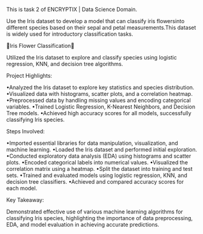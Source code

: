 This is task 2 of ENCRYPTIX | Data Science Domain.

Use the Iris dataset to develop a model that can classify iris flowersinto different species based on their sepal and petal measurements.This dataset is widely used for introductory classification tasks.

 🌻Iris Flower Classification🌺
 
Utilized the Iris dataset to explore and classify species using logistic regression, KNN, and decision tree algorithms.

Project Highlights:

•Analyzed the Iris dataset to explore key statistics and species distribution.
•Visualized data with histograms, scatter plots, and a correlation heatmap.
•Preprocessed data by handling missing values and encoding categorical variables.
•Trained Logistic Regression, K-Nearest Neighbors, and Decision Tree models.
•Achieved high accuracy scores for all models, successfully classifying Iris species.

Steps Involved:

•Imported essential libraries for data manipulation, visualization, and machine learning.
•Loaded the Iris dataset and performed initial exploration.
•Conducted exploratory data analysis (EDA) using histograms and scatter plots.
•Encoded categorical labels into numerical values.
•Visualized the correlation matrix using a heatmap.
•Split the dataset into training and test sets.
•Trained and evaluated models using logistic regression, KNN, and decision tree classifiers.
•Achieved and compared accuracy scores for each model.

Key Takeaway:

Demonstrated effective use of various machine learning algorithms for classifying Iris species, highlighting the importance of data preprocessing, EDA, and model evaluation in achieving accurate predictions.
